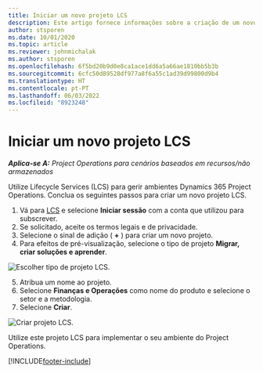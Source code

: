 ```yaml
---
title: Iniciar um novo projeto LCS
description: Este artigo fornece informações sobre a criação de um novo projeto no LCS para o seu ambiente do Project Operations.
author: stsporen
ms.date: 10/01/2020
ms.topic: article
ms.reviewer: johnmichalak
ms.author: stsporen
ms.openlocfilehash: 6f5bd20b9d0e8ca1ace1dd6a5a66ae1810bb5b3b
ms.sourcegitcommit: 6cfc50d89528df977a8f6a55c1ad39d99800d9b4
ms.translationtype: HT
ms.contentlocale: pt-PT
ms.lasthandoff: 06/03/2022
ms.locfileid: "8923248"
---
```

# <a name="start-a-new-lcs-project"></a>Iniciar um novo projeto LCS

_**Aplica-se A:** Project Operations para cenários baseados em recursos/não armazenados_

Utilize Lifecycle Services (LCS) para gerir ambientes Dynamics 365 Project Operations. Conclua os seguintes passos para criar um novo projeto LCS.

1. Vá para [LCS](https://lcs.dynamics.com/Logon/Index) e selecione **Iniciar sessão** com a conta que utilizou para subscrever.
2. Se solicitado, aceite os termos legais e de privacidade.
3. Selecione o sinal de adição ( **+** ) para criar um novo projeto.
4. Para efeitos de pré-visualização, selecione o tipo de projeto **Migrar, criar soluções e aprender**.

  ![Escolher tipo de projeto LCS.](./media/create-lcs-1.png)

5. Atribua um nome ao projeto. 
6. Selecione **Finanças e Operações** como nome do produto e selecione o setor e a metodologia. 
7. Selecione **Criar**.

![Criar projeto LCS.](./media/create-lcs-2.png)

Utilize este projeto LCS para implementar o seu ambiente do Project Operations.



[!INCLUDE[footer-include](../includes/footer-banner.md)]